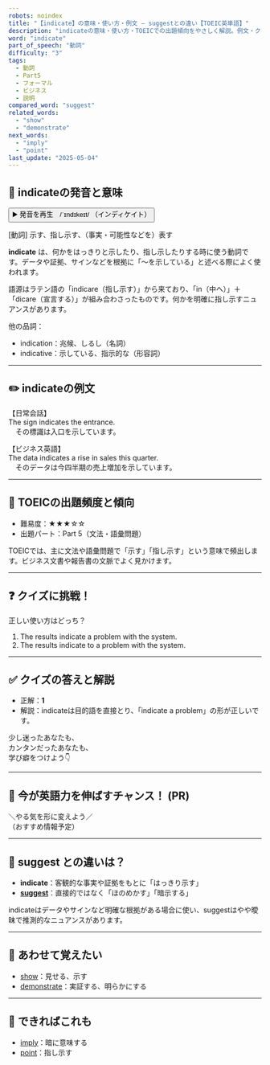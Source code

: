 ```yaml
---
robots: noindex
title: "【indicate】の意味・使い方・例文 ― suggestとの違い【TOEIC英単語】"
description: "indicateの意味・使い方・TOEICでの出題傾向をやさしく解説。例文・クイズ付きでsuggestとの違いもわかりやすく学べます。"
word: "indicate"
part_of_speech: "動詞"
difficulty: "3"
tags:
  - 動詞
  - Part5
  - フォーマル
  - ビジネス
  - 説明
compared_word: "suggest"
related_words:
  - "show"
  - "demonstrate"
next_words:
  - "imply"
  - "point"
last_update: "2025-05-04"
---
```


## 🔰 indicateの発音と意味

<button class="play-audio" onclick="playTTS('indicate')">
  <span class="play-audio-main">
    ▶️ 発音を再生　/ˈɪndɪkeɪt/
  </span>
  <span class="play-audio-sub">
    （インディケイト）
  </span>
</button>

[動詞] 示す、指し示す、（事実・可能性などを）表す

**indicate** は、何かをはっきりと示したり、指し示したりする時に使う動詞です。データや証拠、サインなどを根拠に「～を示している」と述べる際によく使われます。

語源はラテン語の「indicare（指し示す）」から来ており、「in（中へ）」＋「dicare（宣言する）」が組み合わさったものです。何かを明確に指し示すニュアンスがあります。

他の品詞：  
- indication：兆候、しるし（名詞）
- indicative：示している、指示的な（形容詞）

---

## ✏️ indicateの例文

【日常会話】  
The sign indicates the entrance.  
　その標識は入口を示しています。

【ビジネス英語】  
The data indicates a rise in sales this quarter.  
　そのデータは今四半期の売上増加を示しています。

---

## 🎯 TOEICの出題頻度と傾向

- 難易度：★★★☆☆
- 出題パート：Part 5（文法・語彙問題）

TOEICでは、主に文法や語彙問題で「示す」「指し示す」という意味で頻出します。ビジネス文書や報告書の文脈でよく見かけます。

---

## ❓ クイズに挑戦！

正しい使い方はどっち？

1. The results indicate a problem with the system.  
2. The results indicate to a problem with the system.

---

## ✅ クイズの答えと解説

- 正解：**1**
- 解説：indicateは目的語を直接とり、「indicate a problem」の形が正しいです。

少し迷ったあなたも、  
カンタンだったあなたも、  
学び癖をつけよう👇️

---

## 🚀 今が英語力を伸ばすチャンス！ (PR)

<div class="info-center">
＼やる気を形に変えよう／<br>  
（おすすめ情報予定）
</div>

---

## 🤔  suggest との違いは？

- **indicate**：客観的な事実や証拠をもとに「はっきり示す」
- **[suggest](/suggest)**：直接的ではなく「ほのめかす」「暗示する」

indicateはデータやサインなど明確な根拠がある場合に使い、suggestはやや曖昧で推測的なニュアンスがあります。

---

## 🧩 あわせて覚えたい

- [show](/show)：見せる、示す
- [demonstrate](/demonstrate)：実証する、明らかにする

---

## 📖 できればこれも

- [imply](/imply)：暗に意味する
- [point](/point)：指し示す

<!-- cvid: aid28_bid12 -->
